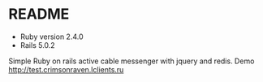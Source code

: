 # README



* Ruby version 2.4.0
* Rails 5.0.2

Simple Ruby on rails active cable messenger with jquery and redis.
Demo http://test.crimsonraven.lclients.ru
